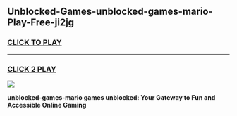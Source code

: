 
## Unblocked-Games-unblocked-games-mario-Play-Free-ji2jg
<h3>
<a href="https://premium76.site?title=unblocked-games-mario&ref=23A">CLICK TO PLAY</a></h3>
<hr>

<h3>
<a href="https://premium76.site?title=unblocked-games-mario&ref=23A">CLICK 2 PLAY</a>
  
</h3>

<a href="https://premium76.site?title=unblocked-games-mario&ref=23A"><img src="https://clearcache.store/games.png"></a>


**unblocked-games-mario games unblocked: Your Gateway to Fun and Accessible Online Gaming**
